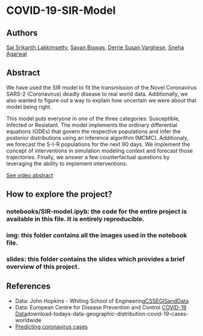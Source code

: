 # COVID-19-SIR-Model


## Authors
[Sai Srikanth Lakkimsetty](https://www.linkedin.com/in/sslakkimsetty/), [Sayan Biswas](https://www.linkedin.com/in/sayan-biswas-neu/), [Derrie Susan Varghese](https://www.linkedin.com/in/derriesv/), [Sneha Agarwal](www.linkedin.com/in/sneha-agarwal07)


## Abstract
We have used the SIR model to fit the transmission of the Novel Coronavirus SARS-2 (Coronavirus) deadly disease to real world data. Additionally, we also wanted to figure out a way to explain how uncertain we were about that model being right.

This model puts everyone in one of the three categories: Susceptible, Infected or Resistant. The model implements the ordinary differential equations (ODEs) that govern the respective populations and infer the posterior distributions using an inference algorithm (MCMC). Additionaly, we forecast the S-I-R populations for the next 90 days. We implement the concept of interventions in simulation modeling context and forecast those trajectories. Finally, we answer a few counterfactual questions by leveraging the ability to implement interventions.

[See video abstract](http://tiny.cc/COVID-19-SIR-Model-Video)


## How to explore the project?
### notebooks/SIR-model.ipyb: the code for the entire project is available in this file. It is entirely reproducible.
### img: this folder contains all the images used in the notebook file.
### slides: this folder contains the slides which provides a brief overview of this project.


## References
* Data: John Hopkins - Whiting School of Engineering[CSSEGISandData](https://github.com/CSSEGISandData/COVID-19/tree/master/csse_covid_19_data)
* Data: European Centre for Disease Prevention and Control [COVID-19 Data](https://www.ecdc.europa.eu/en/publications-data/)download-todays-data-geographic-distribution-covid-19-cases-worldwide
* [Predicting coronavirus cases](http://systrom.com/blog/predicting-coronavirus-cases/)
